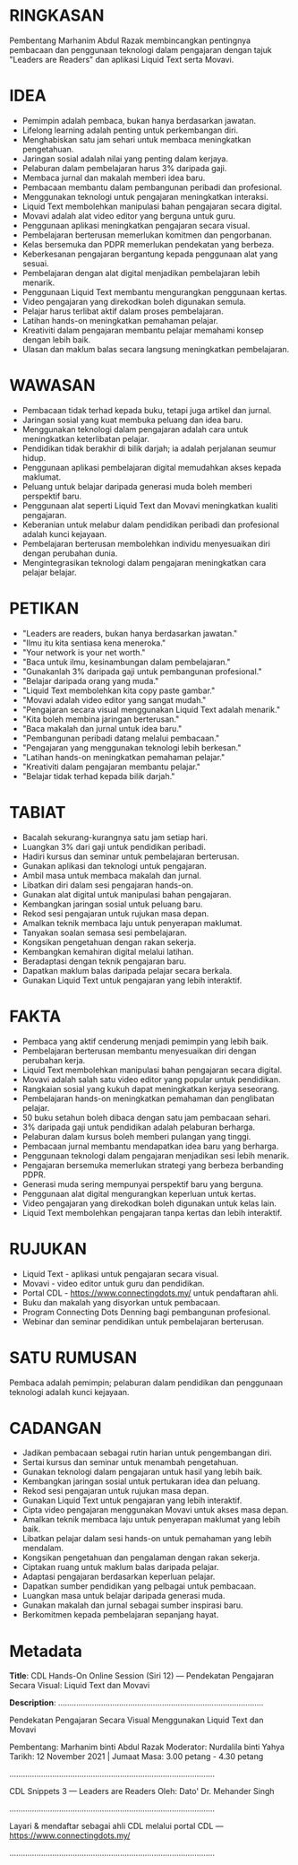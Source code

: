 # RINGKASAN
Pembentang Marhanim Abdul Razak membincangkan pentingnya pembacaan dan penggunaan teknologi dalam pengajaran dengan tajuk "Leaders are Readers" dan aplikasi Liquid Text serta Movavi.

# IDEA
- Pemimpin adalah pembaca, bukan hanya berdasarkan jawatan.
- Lifelong learning adalah penting untuk perkembangan diri.
- Menghabiskan satu jam sehari untuk membaca meningkatkan pengetahuan.
- Jaringan sosial adalah nilai yang penting dalam kerjaya.
- Pelaburan dalam pembelajaran harus 3% daripada gaji.
- Membaca jurnal dan makalah memberi idea baru.
- Pembacaan membantu dalam pembangunan peribadi dan profesional.
- Menggunakan teknologi untuk pengajaran meningkatkan interaksi.
- Liquid Text membolehkan manipulasi bahan pengajaran secara digital.
- Movavi adalah alat video editor yang berguna untuk guru.
- Penggunaan aplikasi meningkatkan pengajaran secara visual.
- Pembelajaran berterusan memerlukan komitmen dan pengorbanan.
- Kelas bersemuka dan PDPR memerlukan pendekatan yang berbeza.
- Keberkesanan pengajaran bergantung kepada penggunaan alat yang sesuai.
- Pembelajaran dengan alat digital menjadikan pembelajaran lebih menarik.
- Penggunaan Liquid Text membantu mengurangkan penggunaan kertas.
- Video pengajaran yang direkodkan boleh digunakan semula.
- Pelajar harus terlibat aktif dalam proses pembelajaran.
- Latihan hands-on meningkatkan pemahaman pelajar.
- Kreativiti dalam pengajaran membantu pelajar memahami konsep dengan lebih baik.
- Ulasan dan maklum balas secara langsung meningkatkan pembelajaran.

# WAWASAN
- Pembacaan tidak terhad kepada buku, tetapi juga artikel dan jurnal.
- Jaringan sosial yang kuat membuka peluang dan idea baru.
- Menggunakan teknologi dalam pengajaran adalah cara untuk meningkatkan keterlibatan pelajar.
- Pendidikan tidak berakhir di bilik darjah; ia adalah perjalanan seumur hidup.
- Penggunaan aplikasi pembelajaran digital memudahkan akses kepada maklumat.
- Peluang untuk belajar daripada generasi muda boleh memberi perspektif baru.
- Penggunaan alat seperti Liquid Text dan Movavi meningkatkan kualiti pengajaran.
- Keberanian untuk melabur dalam pendidikan peribadi dan profesional adalah kunci kejayaan.
- Pembelajaran berterusan membolehkan individu menyesuaikan diri dengan perubahan dunia.
- Mengintegrasikan teknologi dalam pengajaran meningkatkan cara pelajar belajar.

# PETIKAN
- "Leaders are readers, bukan hanya berdasarkan jawatan."
- "Ilmu itu kita sentiasa kena meneroka."
- "Your network is your net worth."
- "Baca untuk ilmu, kesinambungan dalam pembelajaran."
- "Gunakanlah 3% daripada gaji untuk pembangunan profesional."
- "Belajar daripada orang yang muda."
- "Liquid Text membolehkan kita copy paste gambar."
- "Movavi adalah video editor yang sangat mudah."
- "Pengajaran secara visual menggunakan Liquid Text adalah menarik."
- "Kita boleh membina jaringan berterusan."
- "Baca makalah dan jurnal untuk idea baru."
- "Pembangunan peribadi datang melalui pembacaan."
- "Pengajaran yang menggunakan teknologi lebih berkesan."
- "Latihan hands-on meningkatkan pemahaman pelajar."
- "Kreativiti dalam pengajaran membantu pelajar."
- "Belajar tidak terhad kepada bilik darjah."

# TABIAT
- Bacalah sekurang-kurangnya satu jam setiap hari.
- Luangkan 3% dari gaji untuk pendidikan peribadi.
- Hadiri kursus dan seminar untuk pembelajaran berterusan.
- Gunakan aplikasi dan teknologi untuk pengajaran.
- Ambil masa untuk membaca makalah dan jurnal.
- Libatkan diri dalam sesi pengajaran hands-on.
- Gunakan alat digital untuk manipulasi bahan pengajaran.
- Kembangkan jaringan sosial untuk peluang baru.
- Rekod sesi pengajaran untuk rujukan masa depan.
- Amalkan teknik membaca laju untuk penyerapan maklumat.
- Tanyakan soalan semasa sesi pembelajaran.
- Kongsikan pengetahuan dengan rakan sekerja.
- Kembangkan kemahiran digital melalui latihan.
- Beradaptasi dengan teknik pengajaran baru.
- Dapatkan maklum balas daripada pelajar secara berkala.
- Gunakan Liquid Text untuk pengajaran yang lebih interaktif.

# FAKTA
- Pembaca yang aktif cenderung menjadi pemimpin yang lebih baik.
- Pembelajaran berterusan membantu menyesuaikan diri dengan perubahan kerja.
- Liquid Text membolehkan manipulasi bahan pengajaran secara digital.
- Movavi adalah salah satu video editor yang popular untuk pendidikan.
- Rangkaian sosial yang kukuh dapat meningkatkan kerjaya seseorang.
- Pembelajaran hands-on meningkatkan pemahaman dan penglibatan pelajar.
- 50 buku setahun boleh dibaca dengan satu jam pembacaan sehari.
- 3% daripada gaji untuk pendidikan adalah pelaburan berharga.
- Pelaburan dalam kursus boleh memberi pulangan yang tinggi.
- Pembacaan jurnal membantu mendapatkan idea baru yang berharga.
- Penggunaan teknologi dalam pengajaran menjadikan sesi lebih menarik.
- Pengajaran bersemuka memerlukan strategi yang berbeza berbanding PDPR.
- Generasi muda sering mempunyai perspektif baru yang berguna.
- Penggunaan alat digital mengurangkan keperluan untuk kertas.
- Video pengajaran yang direkodkan boleh digunakan untuk kelas lain.
- Liquid Text membolehkan pengajaran tanpa kertas dan lebih interaktif.

# RUJUKAN
- Liquid Text - aplikasi untuk pengajaran secara visual.
- Movavi - video editor untuk guru dan pendidikan.
- Portal CDL - https://www.connectingdots.my/ untuk pendaftaran ahli.
- Buku dan makalah yang disyorkan untuk pembacaan.
- Program Connecting Dots Denning bagi pembangunan profesional.
- Webinar dan seminar pendidikan untuk pembelajaran berterusan.

# SATU RUMUSAN
Pembaca adalah pemimpin; pelaburan dalam pendidikan dan penggunaan teknologi adalah kunci kejayaan.

# CADANGAN
- Jadikan pembacaan sebagai rutin harian untuk pengembangan diri.
- Sertai kursus dan seminar untuk menambah pengetahuan.
- Gunakan teknologi dalam pengajaran untuk hasil yang lebih baik.
- Kembangkan jaringan sosial untuk pertukaran idea dan peluang.
- Rekod sesi pengajaran untuk rujukan masa depan.
- Gunakan Liquid Text untuk pengajaran yang lebih interaktif.
- Cipta video pengajaran menggunakan Movavi untuk akses masa depan.
- Amalkan teknik membaca laju untuk penyerapan maklumat yang lebih baik.
- Libatkan pelajar dalam sesi hands-on untuk pemahaman yang lebih mendalam.
- Kongsikan pengetahuan dan pengalaman dengan rakan sekerja.
- Ciptakan ruang untuk maklum balas daripada pelajar.
- Adaptasi pengajaran berdasarkan keperluan pelajar.
- Dapatkan sumber pendidikan yang pelbagai untuk pembacaan.
- Luangkan masa untuk belajar daripada generasi muda.
- Gunakan makalah dan jurnal sebagai sumber inspirasi baru.
- Berkomitmen kepada pembelajaran sepanjang hayat.

# Metadata
**Title**: CDL Hands-On Online Session (Siri 12) — Pendekatan Pengajaran Secara Visual: Liquid Text dan Movavi

**Description**: ...........................................................................................

Pendekatan Pengajaran Secara Visual Menggunakan Liquid Text dan Movavi 

Pembentang: Marhanim binti Abdul Razak 
Moderator: Nurdalila binti Yahya 
Tarikh: 12 November 2021   |   Jumaat
Masa: 3.00 petang - 4.30 petang

...........................................................................................

CDL Snippets 3 — Leaders are Readers
Oleh: Dato' Dr. Mehander Singh

...........................................................................................

Layari & mendaftar sebagai ahli CDL melalui portal CDL — https://www.connectingdots.my/

...........................................................................................